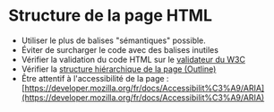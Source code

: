 # Structure de la page HTML

 - Utiliser le plus de balises "sémantiques" possible.
 - Éviter de surcharger le code avec des balises inutiles
 - Vérifier la validation du code HTML sur le [validateur du
   W3C](https://validator.w3.org/)
 - Vérifier la [structure hiérarchique de la page (Outline)](https://developer.mozilla.org/fr/docs/Web/HTML/Sections_and_Outlines_of_an_HTML5_document)
 - Être attentif à l'accessibilité de la page :
   [https://developer.mozilla.org/fr/docs/Accessibilit%C3%A9/ARIA](https://developer.mozilla.org/fr/docs/Accessibilit%C3%A9/ARIA)
